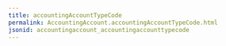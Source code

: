 ```yaml
---
title: accountingAccountTypeCode
permalink: AccountingAccount.accountingAccountTypeCode.html
jsonid: accountingaccount_accountingaccounttypecode
---
```

